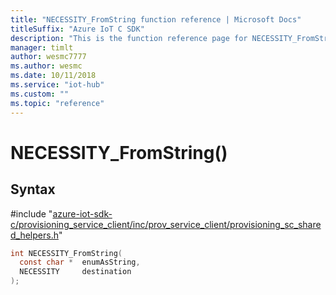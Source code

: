 ```yaml
---                             
title: "NECESSITY_FromString function reference | Microsoft Docs" 
titleSuffix: "Azure IoT C SDK"            
description: "This is the function reference page for NECESSITY_FromString() in the Azure IoT C SDK. This SDK is used with the Azure IoT Hub and Azure IoT Hub Device Provisioning Service"            
manager: timlt                 
author: wesmc7777              
ms.author: wesmc               
ms.date: 10/11/2018                    
ms.service: "iot-hub"             
ms.custom: ""                
ms.topic: "reference"        
---                            
```


# NECESSITY_FromString()

## Syntax

\#include "[azure-iot-sdk-c/provisioning_service_client/inc/prov_service_client/provisioning_sc_shared_helpers.h](../provisioning-sc-shared-helpers-h.md)"  
```C
int NECESSITY_FromString(
  const char *  enumAsString,
  NECESSITY     destination
);
```

